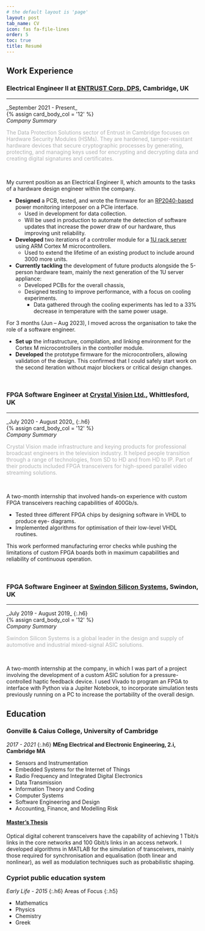 ```yaml
---
# the default layout is 'page'
layout: post
tab_name: CV
icon: fas fa-file-lines
order: 5
toc: true
title: Resumé
---
```


## Work Experience

### Electrical Engineer II at [ENTRUST Corp. DPS](https://www.entrust.com/digital-security/hsm), Cambridge, UK
<hr>
_September 2021 - Present_

<div id="post-list" class="flex-grow-5 px-xl-1">
<article class="card-wrapper card">
      <div class="post-preview row g-0">
      {% assign card_body_col = '12' %}
        <div class="col-md-{{ card_body_col }}">
          <div class="card-body d-flex flex-column">
            <em class = "card-title my-0 mt-md-0">Company Summary</em>
            <p class=" mb-1" style="color:rgb(175,176,177)">
                The Data Protection Solutions sector of Entrust in Cambridge focuses on Hardware Security Modules (HSMs).
                They are hardened, tamper-resistant hardware devices that secure cryptographic processes by generating, protecting, and managing keys used for encrypting and decrypting data and creating digital signatures and certificates.
            </p>
            <!-- .post-meta -->
            </div>
          <!-- .card-body -->
        </div>
        </div>
</article>
</div>
<br>

My current position as an Electrical Engineer II, which amounts to the tasks of a hardware design
engineer within the company.

* **Designed** a PCB, tested, and wrote the firmware for an [RP2040-based](https://thepihut.com/products/tiny-2040) power
monitoring interposer on a PCIe interface.
  * Used in development for data collection.
  * Will be used in production to automate the detection of software updates that increase the power
draw of our hardware, thus improving unit reliability.
* **Developed** two iterations of a controller module for a
[1U rack server](https://www.entrust.com/digital-security/hsm/products/nshield-hsms/nshield-connect) using ARM Cortex M microcontrollers.
  * Used to extend the lifetime of an existing product to include around 3000 more units.
* **Currently tackling** the development of future products alongside the 5-person hardware team,
mainly the next generation of the 1U server appliance:
  * Developed PCBs for the overall chassis,
  * Designed testing to improve performance, with a focus on cooling experiments.
    * Data gathered through the cooling experiments has led to a 33% decrease in temperature with the same power usage.

For 3 months (Jun – Aug 2023), I moved across the organisation to take the role of a software
engineer.

  * **Set up** the infrastructure, compilation, and linking environment for the
Cortex M microcontrollers in the controller module.
  * **Developed** the prototype firmware for the
microcontrollers, allowing validation of the design. This confirmed that I could safely start work on
the second iteration without major blockers or critical design changes.

<br>

### FPGA Software Engineer at [Crystal Vision Ltd.](https://uk.linkedin.com/company/crystal-vision-limited), Whittlesford, UK

<hr>
_July 2020 - August 2020_
{:.h6}

<div id="post-list" class="flex-grow-5 px-xl-1">
<article class="card-wrapper card">
      <div class="post-preview row g-0">
      {% assign card_body_col = '12' %}
        <div class="col-md-{{ card_body_col }}">
          <div class="card-body d-flex flex-column">
            <em class = "card-title my-0 mt-md-0">Company Summary</em>
            <p class=" mb-1" style="color:rgb(175,176,177)">
               Crystal Vision made infrastructure and keying products for professional broadcast engineers in the television industry. It helped people transition through a range of technologies, from SD to HD and from HD to IP. Part of their products included FPGA transceivers for high-speed parallel video streaming solutions.
            </p>
            <!-- .post-meta -->
            </div>
          <!-- .card-body -->
        </div>
        </div>
</article>
</div>
<br>

A two-month internship that involved hands-on experience with custom FPGA transceivers reaching
capabilities of 400Gb/s.

* Tested three different FPGA chips by designing software in VHDL to produce eye-
diagrams.
* Implemented algorithms for optimisation of their low-level VHDL routines.

This work performed manufacturing error checks while pushing the limitations of custom FPGA boards
both in maximum capabilities and reliability of continuous operation.

<br>

### FPGA Software Engineer at [Swindon Silicon Systems](https://www.swindonsilicon.com/custom-ic-design/), Swindon, UK

<hr>
_July 2019 - August 2019_
{:.h6}

<div id="post-list" class="flex-grow-5 px-xl-1">
<article class="card-wrapper card">
      <div class="post-preview row g-0">
      {% assign card_body_col = '12' %}
        <div class="col-md-{{ card_body_col }}">
          <div class="card-body d-flex flex-column">
            <em class = "card-title my-0 mt-md-0">Company Summary</em>
            <p class=" mb-1" style="color:rgb(175,176,177)">
               Swindon Silicon Systems is a global leader in the design and supply of automotive and industrial mixed-signal ASIC solutions.
            </p>
            <!-- .post-meta -->
            </div>
          <!-- .card-body -->
        </div>
        </div>
</article>
</div>
<br>

A two-month internship at the company, in which I was part of a project involving the development of a
custom ASIC solution for a pressure-controlled haptic feedback device.
I used Vivado to program an FPGA to interface with Python via a Jupiter Notebook, to incorporate
simulation tests previously running on a PC to increase the portability of the overall design.

## Education

### Gonville & Caius College, University of Cambridge

_2017 - 2021_
{:.h6}
**MEng Electrical and Electronic Engineering, 2.i, Cambridge MA**

* Sensors and Instrumentation
* Embedded Systems for the Internet of Things
* Radio Frequency and Integrated Digital Electronics
* Data Transmission
* Information Theory and Coding
* Computer Systems
* Software Engineering and Design
* Accounting, Finance, and Modelling Risk

#### [Master’s Thesis](https://github.com/Emc54/CoherentTransceivers)

Optical digital coherent transceivers have the capability of achieving 1 Tbit/s links in the core networks
and 100 Gbit/s links in an access network. I developed algorithms in MATLAB for the simulation of transceivers,
mainly those required for synchronisation and equalisation (both linear and nonlinear), as well as
modulation techniques such as probabilistic shaping.

### Cypriot public education system

_Early Life - 2015_
{:.h6}
Areas of Focus
{:.h5}

* Mathematics
* Physics
* Chemistry
* Greek
